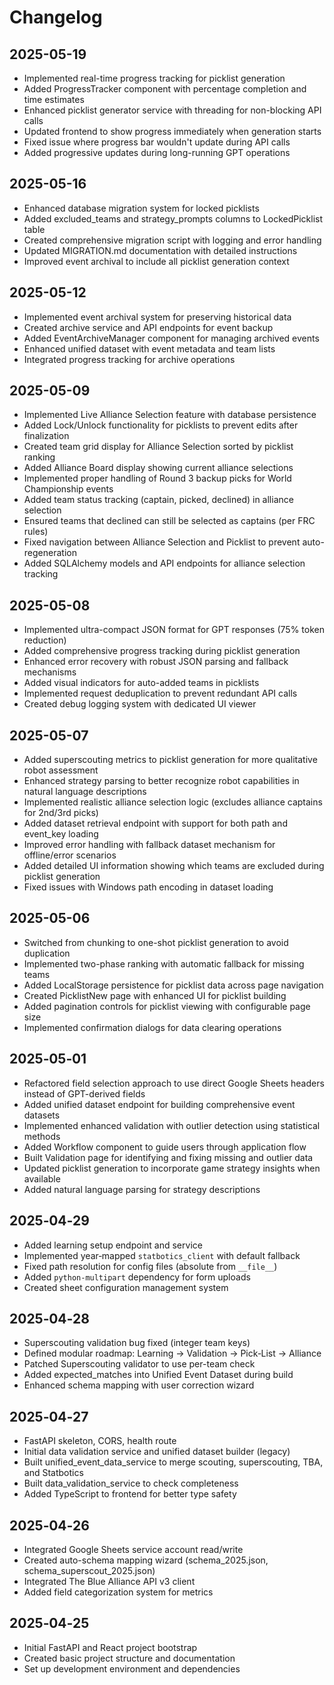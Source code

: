 # Changelog

## 2025-05-19
* Implemented real-time progress tracking for picklist generation
* Added ProgressTracker component with percentage completion and time estimates
* Enhanced picklist generator service with threading for non-blocking API calls
* Updated frontend to show progress immediately when generation starts
* Fixed issue where progress bar wouldn't update during API calls
* Added progressive updates during long-running GPT operations

## 2025-05-16
* Enhanced database migration system for locked picklists
* Added excluded_teams and strategy_prompts columns to LockedPicklist table
* Created comprehensive migration script with logging and error handling
* Updated MIGRATION.md documentation with detailed instructions
* Improved event archival to include all picklist generation context

## 2025-05-12
* Implemented event archival system for preserving historical data
* Created archive service and API endpoints for event backup
* Added EventArchiveManager component for managing archived events
* Enhanced unified dataset with event metadata and team lists
* Integrated progress tracking for archive operations

## 2025-05-09
* Implemented Live Alliance Selection feature with database persistence
* Added Lock/Unlock functionality for picklists to prevent edits after finalization
* Created team grid display for Alliance Selection sorted by picklist ranking
* Added Alliance Board display showing current alliance selections
* Implemented proper handling of Round 3 backup picks for World Championship events
* Added team status tracking (captain, picked, declined) in alliance selection
* Ensured teams that declined can still be selected as captains (per FRC rules)
* Fixed navigation between Alliance Selection and Picklist to prevent auto-regeneration
* Added SQLAlchemy models and API endpoints for alliance selection tracking

## 2025-05-08
* Implemented ultra-compact JSON format for GPT responses (75% token reduction)
* Added comprehensive progress tracking during picklist generation
* Enhanced error recovery with robust JSON parsing and fallback mechanisms
* Added visual indicators for auto-added teams in picklists
* Implemented request deduplication to prevent redundant API calls
* Created debug logging system with dedicated UI viewer

## 2025-05-07
* Added superscouting metrics to picklist generation for more qualitative robot assessment
* Enhanced strategy parsing to better recognize robot capabilities in natural language descriptions
* Implemented realistic alliance selection logic (excludes alliance captains for 2nd/3rd picks)
* Added dataset retrieval endpoint with support for both path and event_key loading
* Improved error handling with fallback dataset mechanism for offline/error scenarios
* Added detailed UI information showing which teams are excluded during picklist generation
* Fixed issues with Windows path encoding in dataset loading

## 2025-05-06
* Switched from chunking to one-shot picklist generation to avoid duplication
* Implemented two-phase ranking with automatic fallback for missing teams
* Added LocalStorage persistence for picklist data across page navigation
* Created PicklistNew page with enhanced UI for picklist building
* Added pagination controls for picklist viewing with configurable page size
* Implemented confirmation dialogs for data clearing operations

## 2025‑05‑01
* Refactored field selection approach to use direct Google Sheets headers instead of GPT-derived fields
* Added unified dataset endpoint for building comprehensive event datasets
* Implemented enhanced validation with outlier detection using statistical methods
* Added Workflow component to guide users through application flow
* Built Validation page for identifying and fixing missing and outlier data
* Updated picklist generation to incorporate game strategy insights when available
* Added natural language parsing for strategy descriptions

## 2025‑04‑29
* Added learning setup endpoint and service
* Implemented year‑mapped `statbotics_client` with default fallback
* Fixed path resolution for config files (absolute from `__file__`)
* Added `python-multipart` dependency for form uploads
* Created sheet configuration management system

## 2025‑04‑28
* Superscouting validation bug fixed (integer team keys)
* Defined modular roadmap: Learning → Validation → Pick‑List → Alliance
* Patched Superscouting validator to use per-team check
* Added expected_matches into Unified Event Dataset during build
* Enhanced schema mapping with user correction wizard

## 2025‑04‑27
* FastAPI skeleton, CORS, health route
* Initial data validation service and unified dataset builder (legacy)
* Built unified_event_data_service to merge scouting, superscouting, TBA, and Statbotics
* Built data_validation_service to check completeness
* Added TypeScript to frontend for better type safety

## 2025‑04‑26
* Integrated Google Sheets service account read/write
* Created auto-schema mapping wizard (schema_2025.json, schema_superscout_2025.json)
* Integrated The Blue Alliance API v3 client
* Added field categorization system for metrics

## 2025‑04‑25
* Initial FastAPI and React project bootstrap
* Created basic project structure and documentation
* Set up development environment and dependencies